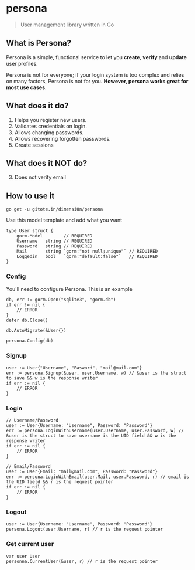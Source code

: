 # persona

> User management library written in Go

## What is Persona?

Persona is a simple, functional service to let you **create**, **verify** and **update** user profiles.

Persona is not for everyone; if your login system is too complex and relies on many factors, Persona is not for you. **However, persona works great for most use cases**.

## What does it do?
1. Helps you register new users.
3. Validates credentials on login.
5. Allows changing passwords.
6. Allows recovering forgotten passwords.
7. Create sessions

## What does it NOT do?
3. Does not verify email

## How to use it

    go get -u gitote.in/dimensi0n/persona
    
Use this model template and add what you want

```golang
type User struct {
	gorm.Model        // REQUIRED
	Username   string // REQUIRED
	Password   string // REQUIRED
	Mail       string `gorm:"not null;unique"` // REQUIRED
	Loggedin   bool   `gorm:"default:false"`   // REQUIRED
}
```

### Config

You'll need to configure Persona. This is an example

```golang
db, err := gorm.Open("sqlite3", "gorm.db")
if err != nil {
	// ERROR
}
defer db.Close()

db.AutoMigrate(&User{})

persona.Config(db)
```

### Signup

```golang
user := User{"Username", "Pasword", "mail@mail.com"}
err := persona.Signup(&user, user.Username, w) // &user is the struct to save && w is the response writer
if err := nil {
    // ERROR 
}
```

### Login

```golang
// Username/Password
user := User{Username: "Username", Password: "Password"}
err := persona.LoginWithUsername(user.Username, user.Password, w) // &user is the struct to save username is the UID field && w is the response writer
if err := nil {
    // ERROR 
}

// Email/Password
user := User{Email: "mail@mail.com", Password: "Password"}
err := persona.LoginWithEmail(user.Mail, user.Password, r) // email is the UID field && r is the request pointer
if err := nil {
    // ERROR 
}
```

### Logout

```golang
user := User{Username: "Username", Password: "Password"}
persona.Logout(user.Username, r) // r is the request pointer
```

### Get current user

```golang
var user User
personna.CurrentUser(&user, r) // r is the request pointer
```
